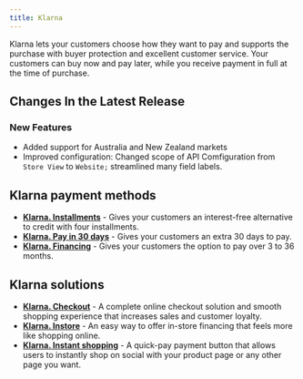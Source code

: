 ```yaml
---
title: Klarna
---
```


Klarna lets your customers choose how they want to pay and supports the purchase with buyer protection and excellent customer service. Your customers can buy now and pay later, while you receive payment in full at the time of purchase.

## Changes In the Latest Release

### New Features

-  Added support for Australia and New Zealand markets
-  Improved configuration: Changed scope of API Comfiguration from `Store View` to `Website;` streamlined many field labels.

## Klarna payment methods

- [**Klarna. Installments**][3] - Gives your customers an interest-free alternative to credit with four installments.
- [**Klarna. Pay in 30 days**][4] - Gives your customers an extra 30 days to pay.
- [**Klarna. Financing**][5] - Gives your customers the option to pay over 3 to 36 months.

## Klarna solutions

- [**Klarna. Checkout**][6] - A complete online checkout solution and smooth shopping experience that increases sales and customer loyalty.
- [**Klarna. Instore**][7] - An easy way to offer in-store financing that feels more like shopping online.
- [**Klarna. Instant shopping**][8] - A quick-pay payment button that allows users to instantly shop on social with your product page or any other page you want.

[1]: https://www.klarna.com/us/business/merchant-support/
[2]: https://paybright.com/
[3]: https://www.klarna.com/us/business/products/installments/
[4]: https://www.klarna.com/us/business/products/pay-in-30-days/
[5]: https://www.klarna.com/us/business/products/financing/
[6]: https://www.klarna.com/us/business/products/checkout/
[7]: https://www.klarna.com/us/business/products/in-store/
[8]: https://www.klarna.com/us/business/products/instant-shopping/
